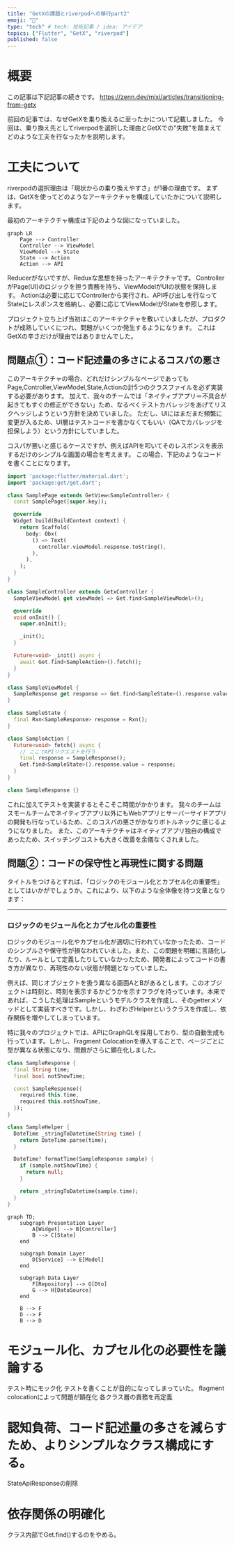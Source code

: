 ```yaml
---
title: "GetXの課題とriverpodへの移行part2"
emoji: "🚀"
type: "tech" # tech: 技術記事 / idea: アイデア
topics: ["Flutter", "GetX", "riverpod"]
published: false
---
```


# 概要
この記事は下記記事の続きです。
https://zenn.dev/mixi/articles/transitioning-from-getx

前回の記事では、なぜGetXを乗り換えるに至ったかについて記載しました。
今回は、乗り換え先としてriverpodを選択した理由とGetXでの"失敗"を踏まえてどのような工夫を行なったかを説明します。

# 工夫について
riverpodの選択理由は「現状からの乗り換えやすさ」が1番の理由です。
まずは、GetXを使ってどのようなアーキテクチャを構成していたかについて説明します。

最初のアーキテクチャ構成は下記のような図になっていました。
```mermaid
graph LR
    Page --> Controller
    Controller --> ViewModel
    ViewModel --> State
    State --> Action
    Action --> API
```

Reducerがないですが、Reduxな思想を持ったアーキテクチャです。
ControllerがPage(UI)のロジックを担う責務を持ち、ViewModelがUIの状態を保持します。
Actionは必要に応じてControllerから実行され、API呼び出しを行なってStateにレスポンスを格納し、必要に応じてViewModelがStateを参照します。

プロジェクト立ち上げ当初はこのアーキテクチャを敷いていましたが、プロダクトが成熟していくにつれ、問題がいくつか発生するようになります。
これはGetXの辛さだけが理由ではありませんでした。

## 問題点①：コード記述量の多さによるコスパの悪さ
このアーキテクチャの場合、どれだけシンプルなページであってもPage,Controller,ViewModel,State,Actionの計5つのクラスファイルを必ず実装する必要があります。
加えて、我々のチームでは「ネイティブアプリ＝不具合が起きてもすぐの修正ができない」ため、なるべくテストカバレッジをあげてリスクヘッジしようという方針を決めていました。
ただし、UIにはまだまだ頻繁に変更が入るため、UI層はテストコードを書かなくてもいい（QAでカバレッジを担保しよう）という方針にしていました。

コスパが悪いと感じるケースですが、例えばAPIを叩いてそのレスポンスを表示するだけのシンプルな画面の場合を考えます。
この場合、下記のようなコードを書くことになります。
```dart
import 'package:flutter/material.dart';
import 'package:get/get.dart';

class SamplePage extends GetView<SampleController> {
  const SamplePage({super.key});

  @override
  Widget build(BuildContext context) {
    return Scaffold(
      body: Obx(
        () => Text(
          controller.viewModel.response.toString(),
        ),
      ),
    );
  }
}

class SampleController extends GetxController {
  SampleViewModel get viewModel => Get.find<SampleViewModel>();

  @override
  void onInit() {
    super.onInit();

    _init();
  }

  Future<void> _init() async {
    await Get.find<SampleAction>().fetch();
  }
}

class SampleViewModel {
  SampleResponse get response => Get.find<SampleState>().response.value;
}

class SampleState {
  final Rxn<SampleResponse> response = Rxn();
}

class SampleAction {
  Future<void> fetch() async {
    // ここでAPIリクエストを行う
    final response = SampleResponse();
    Get.find<SampleState>().response.value = response;
  }
}

class SampleResponse {}
```

これに加えてテストを実装するとそこそこ時間がかかります。
我々のチームはスモールチームでネイティブアプリ以外にもWebアプリとサーバーサイドアプリの開発も行なっているため、このコスパの悪さがかなりボトルネックに感じるようになりました。
また、このアーキテクチャはネイティブアプリ独自の構成であったため、スイッチングコストも大きく改善を余儀なくされました。

## 問題②：コードの保守性と再現性に関する問題
タイトルをつけるとすれば、「ロジックのモジュール化とカプセル化の重要性」としてはいかがでしょうか。これにより、以下のような全体像を持つ文章となります：

---

### ロジックのモジュール化とカプセル化の重要性
ロジックのモジュール化やカプセル化が適切に行われていなかったため、コードのシンプルさや保守性が損なわれていました。また、この問題を明確に言語化したり、ルールとして定義したりしていなかったため、開発者によってコードの書き方が異なり、再現性のない状態が問題となっていました。

例えば、同じオブジェクトを扱う異なる画面AとBがあるとします。このオブジェクトは時刻と、時刻を表示するかどうかを示すフラグを持っています。本来であれば、こうした処理はSampleというモデルクラスを作成し、そのgetterメソッドとして実装すべきです。しかし、わざわざHelperというクラスを作成し、依存関係を増やしてしまっています。

特に我々のプロジェクトでは、APIにGraphQLを採用しており、型の自動生成も行っています。しかし、Fragment Colocationを導入することで、ページごとに型が異なる状態になり、問題がさらに顕在化しました。

```dart
class SampleResponse {
  final String time;
  final bool notShowTime;

  const SampleResponse({
    required this.time,
    required this.notShowTime,
  });
}

class SampleHelper {
  DateTime _stringToDatetime(String time) {
    return DateTime.parse(time);
  }

  DateTime? formatTime(SampleResponse sample) {
    if (sample.notShowTime) {
      return null;
    }

    return _stringToDatetime(sample.time);
  }
}
```


```mermaid
graph TD;
    subgraph Presentation Layer
        A[Widget] --> B[Controller]
        B --> C[State]
    end

    subgraph Domain Layer
        D[Service] --> E[Model]
    end

    subgraph Data Layer
        F[Repository] --> G[Dto]
        G --> H[DataSource]
    end

    B --> F
    D --> F
    B --> D
```

# モジュール化、カプセル化の必要性を議論する

テスト時にモック化
テストを書くことが目的になってしまっていた。
flagment colocationによって問題が顕在化
各クラス層の責務を再定義

# 認知負荷、コード記述量の多さを減らすため、よりシンプルなクラス構成にする。
StateApiResponseの削除

# 依存関係の明確化
クラス内部でGet.find()するのをやめる。
